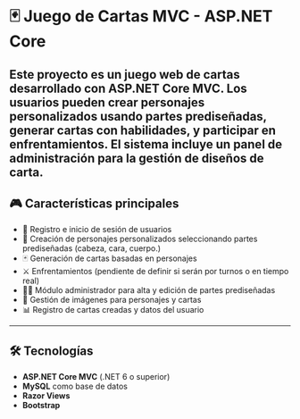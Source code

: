 # 🃏 Juego de Cartas MVC - ASP.NET Core
Este proyecto es un juego web de cartas desarrollado con ASP.NET Core MVC. 
Los usuarios pueden crear personajes personalizados usando partes prediseñadas,
generar cartas con habilidades, y participar en enfrentamientos.
El sistema incluye un panel de administración para la gestión de diseños de carta.
---
## 🎮 Características principales
- 👤 Registro e inicio de sesión de usuarios
- 🧩 Creación de personajes personalizados seleccionando partes prediseñadas (cabeza, cara, cuerpo.)
- 🃏 Generación de cartas basadas en personajes
- ⚔️ Enfrentamientos (pendiente de definir si serán por turnos o en tiempo real)
- 🧑‍🏫 Módulo administrador para alta y edición de partes prediseñadas
- 📂 Gestión de imágenes para personajes y cartas
- 📊 Registro de cartas creadas y datos del usuario
---
## 🛠️ Tecnologías
- **ASP.NET Core MVC** (.NET 6 o superior)
- **MySQL** como base de datos
- **Razor Views**
- **Bootstrap** 
